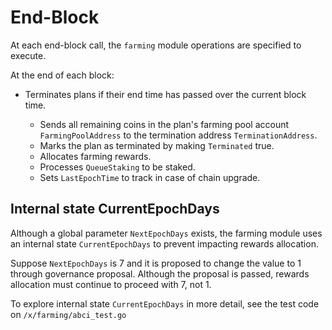 <!-- order: 5 -->
# End-Block

At each end-block call, the `farming` module operations are specified to execute.

At the end of each block:

- Terminates plans if their end time has passed over the current block time. 

  - Sends all remaining coins in the plan's farming pool account `FarmingPoolAddress` to the termination address `TerminationAddress`.
  - Marks the plan as terminated by making `Terminated` true. 
  - Allocates farming rewards.
  - Processes `QueueStaking` to be staked.
  - Sets `LastEpochTime` to track in case of chain upgrade.

## Internal state CurrentEpochDays

Although a global parameter `NextEpochDays` exists, the farming module uses an internal state `CurrentEpochDays` to prevent impacting rewards allocation. 

Suppose `NextEpochDays` is 7 and it is proposed to change the value to 1 through governance proposal. Although the proposal is passed, rewards allocation must continue to proceed with 7, not 1. 

To explore internal state `CurrentEpochDays` in more detail, see the test code on `/x/farming/abci_test.go` 
